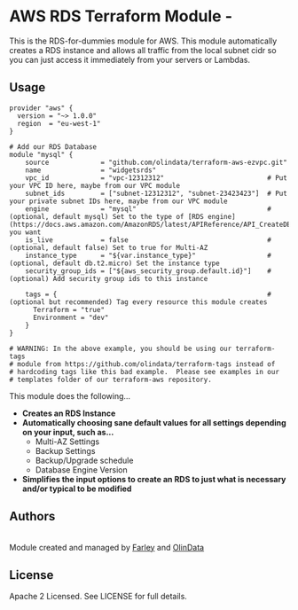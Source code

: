 AWS RDS Terraform Module -
========================

This is the RDS-for-dummies module for AWS.  This module automatically creates a RDS instance and allows all traffic from the local subnet cidr so you can just access it immediately from your servers or Lambdas.

Usage
-----

```hcl
provider "aws" {
  version = "~> 1.0.0"
  region  = "eu-west-1"
}

# Add our RDS Database
module "mysql" {
    source             = "github.com/olindata/terraform-aws-ezvpc.git"
    name               = "widgetsrds"
    vpc_id             = "vpc-12312312"                          # Put your VPC ID here, maybe from our VPC module
    subnet_ids         = ["subnet-12312312", "subnet-23423423"]  # Put your private subnet IDs here, maybe from our VPC module
    engine             = "mysql"                                 # (optional, default mysql) Set to the type of [RDS engine](https://docs.aws.amazon.com/AmazonRDS/latest/APIReference/API_CreateDBInstance.html) you want
    is_live            = false                                   # (optional, default false) Set to true for Multi-AZ
    instance_type      = "${var.instance_type}"                  # (optional, default db.t2.micro) Set the instance type
    security_group_ids = ["${aws_security_group.default.id}"]    # (optional) Add security group ids to this instance

    tags = {                                                     # (optional but recommended) Tag every resource this module creates
      Terraform = "true"
      Environment = "dev"
    }
}

# WARNING: In the above example, you should be using our terraform-tags
# module from https://github.com/olindata/terraform-tags instead of
# hardcoding tags like this bad example.  Please see examples in our
# templates folder of our terraform-aws repository.
```

This module does the following...

* **Creates an RDS Instance**
* **Automatically choosing sane default values for all settings depending on your input, such as...**
  * Multi-AZ Settings
  * Backup Settings
  * Backup/Upgrade schedule
  * Database Engine Version
* **Simplifies the input options to create an RDS to just what is necessary and/or typical to be modified**

Authors
-------

<br/>Module created and managed by [Farley](https://github.com/andrewfarley) and [OlinData](https://olindata.com/)

License
-------

Apache 2 Licensed. See LICENSE for full details.
